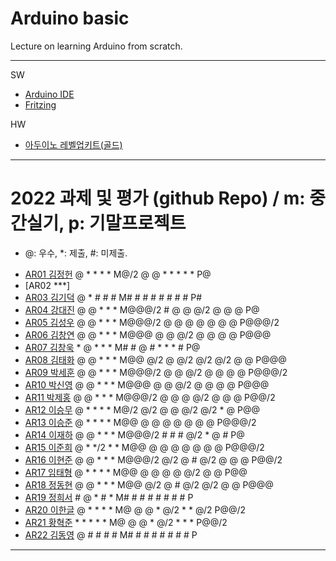# Arduino basic
Lecture on learning Arduino from scratch.


---

SW

- [Arduino IDE](https://www.arduino.cc/)
- [Fritzing](http://fritzing.org/download/)

HW

- [아두이노 레벨업키트(골드)](https://www.devicemart.co.kr/goods/view?no=12170416)

---

# 2022 과제 및 평가 (github Repo) / m: 중간실기, p: 기말프로젝트
* @: 우수, *: 제출, #: 미제출.  
- [AR01 김정헌](https://github.com/jhkedwardkim/AR01) @ * * * * M@/2 @ @ * * * * * P@
- [AR02 ***]
- [AR03 김기덕](https://github.com/DDUCKI/AR03) @ * # # # M# # # # # # # # P#
- [AR04 강대진](https://github.com/ijdaejin/AR04) @ @ * * * M@@@/2 # @ @ @/2 @ @ @ P@
- [AR05 김성우](https://github.com/Gukdoli/AR05) @ @ * * * M@@@/2 @ @ @ @ @ @ @ P@@@/2
- [AR06 김창연](https://github.com/ckddus/AR06) @ @ * * * M@@@ @ @ @/2 @ @ @ @ P@@@
- [AR07 김창욱](https://github.com/HM0007/AR07) * @ * * * M# # @ # * * * # P@
- [AR08 김태화](https://github.com/TAaHwa/AR08-) @ @ * * * M@@ @/2 @ @/2 @/2 @/2 @ @ P@@@
- [AR09 박세훈](https://github.com/uoooyas/AR09) @ @ * * * M@@@/2 @ @ @/2 @ @ @ @ P@@@/2
- [AR10 박신영](https://github.com/zachpaul7/AR10) @ @ * * * M@@@ @ @ @/2 @ @ @ @ P@@@
- [AR11 박제홍](http://github.com/qkrwpghd27/AR11) @ @ * * * M@@@/2 @ @ @ @/2 @ @ @ P@@/2
- [AR12 이승무](https://github.com/LSeungMOO/AR12) @ * * * * M@/2 @/2 @ @ @/2 @/2 * @ P@@
- [AR13 이승준](https://github.com/q1w2e3r4god/AR13) @ * * * * M@@ @ @ @ @ @ @ @ P@@@/2
- [AR14 이재하](https://github.com/wogk0012/AR14) @ @ * * * M@@@/2 # # # @/2 * @ # P@
- [AR15 이준희](https://github.com/LJunHee/AR15) @ * */2 * * M@@ @ @ @ @ @ @ @ P@@@/2
- [AR16 이현준](https://github.com/junlee00/AR16) @ @ * * * M@@@/2 @/2 @ # @/2 @ @ @ P@@/2
- [AR17 임태형](https://github.com/vmvvmvvmv/AR17) @ * * * * M@@ @ @ @ @ @/2 @ @ P@@
- [AR18 정동현](https://github.com/hm18donghyun/AR18) @ @ * * * M@@ @/2 @ # @/2 @/2 @ @ P@@@
- [AR19 정희서](https://github.com/HiSeoJeong/AR19) # @ * # * M# # # # # # # # P
- [AR20 이한글](https://github.com/hangle9449/ar-20) @ * * * * M@ @ @ * @/2 * * @/2 P@@/2
- [AR21 황혁준](https://github.com/FL08/ar21) * * * * * M@ @ @ * @/2 * * * P@@/2
- [AR22 김동영](https://github.com/badaral/AR22) @ # # # # M# # # # # # # # P

---




